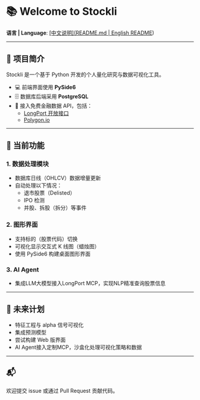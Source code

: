 # 📚 Welcome to Stockli

**语言 | Language**: [[中文说明](README.md | English README](README.en.md))

---

## 🧩 项目简介

Stockli 是一个基于 Python 开发的个人量化研究与数据可视化工具。

- 💻 前端界面使用 **PySide6**
- 🗄️ 数据库后端采用 **PostgreSQL**
- 📡 接入免费金融数据 API，包括：
  - [LongPort 开放接口](https://open.longportapp.com/)
  - [Polygon.io](https://polygon.io/)

---

## 🚀 当前功能

### 1. 数据处理模块

- 数据库日线（OHLCV）数据增量更新  
- 自动处理以下情况：
  - 退市股票（Delisted）
  - IPO 检测
  - 并股、拆股（拆分）等事件

### 2. 图形界面

- 支持标的（股票代码）切换  
- 可视化显示交互式 K 线图（蜡烛图）  
- 使用 PySide6 构建桌面图形界面

### 3. AI Agent

- 集成LLM大模型接入LongPort MCP，实现NLP精准查询股票信息

---

## 📌 未来计划

- 特征工程与 alpha 信号可视化
- 集成预测模型
- 尝试构建 Web 版界面
- AI Agent接入定制MCP，沙盒化处理可视化策略和数据

---

## 📬

欢迎提交 issue 或通过 Pull Request 贡献代码。
